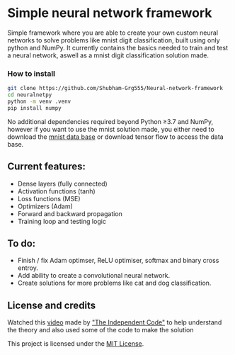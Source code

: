 # Simple neural network framework
Simple framework where you are able to create your own custom neural networks to solve problems like mnist digit classification,
built using only python and NumPy. It currently contains the basics needed to train and test a neural network, aswell as a mnist
digit classification solution made.

### How to install
```bash
git clone https://github.com/Shubham-Grg555/Neural-network-framework
cd neuralnetpy
python -m venv .venv
pip install numpy
```

No additional dependencies required beyond Python ≥3.7 and NumPy, however if you want to use the mnist solution made, you either
need to download the [mnist data base](https://www.kaggle.com/datasets/hojjatk/mnist-dataset) or download tensor flow to access
the data base.

## Current features:
- Dense layers (fully connected)
- Activation functions (tanh)
- Loss functions (MSE)
- Optimizers (Adam)
- Forward and backward propagation
- Training loop and testing logic

## To do:
- Finish / fix Adam optimser, ReLU optimiser, softmax and binary cross entroy.
- Add ability to create a convolutional neural network.
- Create solutions for more problems like cat and dog classification.

## License and credits
Watched this [video](https://www.youtube.com/watch?v=pauPCy_s0Ok) made by ["The Independent Code"](https://www.youtube.com/@independentcode) 
to help understand the theory and also used some of the code to make the solution

This project is licensed under the [MIT License](LICENSE).
